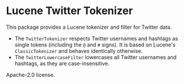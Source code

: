 Lucene Twitter Tokenizer
========================

This package provides a Lucene tokenizer and filter for Twitter data.
* The `TwitterTokenizer` respects Twitter usernames and hashtags as single tokens (including
  the `@` and `#` signs). It is based on Lucene's `ClassicTokenizer` and behaves identically
  otherwise.
* The `TwitterLowercaseFilter` lowercases all Twitter usernames and hashtags, as they are
  case-insensitive.

Apache-2.0 license.

